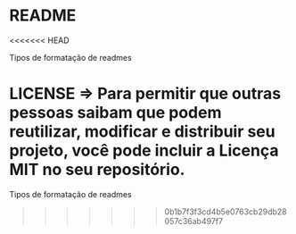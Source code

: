 # README
<<<<<<< HEAD

Tipos de formatação de readmes

LICENSE => Para permitir que outras pessoas saibam que podem reutilizar, modificar e distribuir seu projeto, você pode incluir a Licença MIT no seu repositório.
=======
Tipos de formatação de readmes
>>>>>>> 0b1b7f3f3cd4b5e0763cb29db28057c36ab497f7
